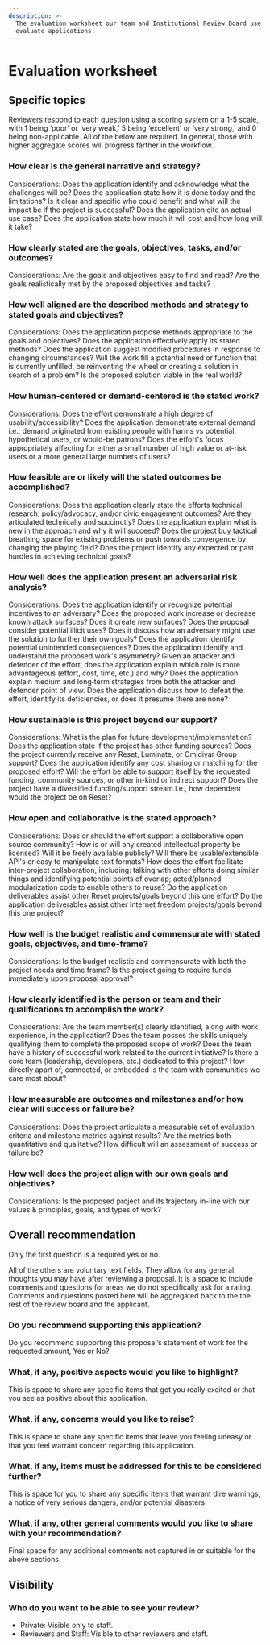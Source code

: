 ```yaml
---
description: >-
  The evaluation worksheet our team and Institutional Review Board use to
  evaluate applications.
---
```


# Evaluation worksheet

## Specific topics

Reviewers respond to each question using a scoring system on a 1-5 scale, with 1 being ‘poor’ or ‘very weak,’ 5 being ‘excellent’ or ‘very strong,’ and 0 being non-applicable. All of the below are required. In general, those with higher aggregate scores will progress farther in the workflow.

### How clear is the general narrative and strategy?

Considerations: Does the application identify and acknowledge what the challenges will be? Does the application state how it is done today and the limitations? Is it clear and specific who could benefit and what will the impact be if the project is successful? Does the application cite an actual use case? Does the application state how much it will cost and how long will it take?

### How clearly stated are the goals, objectives, tasks, and/or outcomes?

Considerations: Are the goals and objectives easy to find and read? Are the goals realistically met by the proposed objectives and tasks?

### How well aligned are the described methods and strategy to stated goals and objectives?

Considerations: Does the application propose methods appropriate to the goals and objectives? Does the application effectively apply its stated methods? Does the application suggest modified procedures in response to changing circumstances? Will the work fill a potential need or function that is currently unfilled, be reinventing the wheel or creating a solution in search of a problem? Is the proposed solution viable in the real world?

### How human-centered or demand-centered is the stated work?

Considerations: Does the effort demonstrate a high degree of usability/accessibility? Does the application demonstrate external demand i.e., demand originated from existing people with harms vs potential, hypothetical users, or would-be patrons? Does the effort's focus appropriately affecting for either a small number of high value or at-risk users or a more general large numbers of users?

### How feasible are or likely will the stated outcomes be accomplished?

Considerations: Does the application clearly state the efforts technical, research, policy/advocacy, and/or civic engagement outcomes? Are they articulated technically and succinctly? Does the application explain what is new in the approach and why it will succeed? Does the project buy tactical breathing space for existing problems or push towards convergence by changing the playing field? Does the project identify any expected or past hurdles in achieving technical goals?

### How well does the application present an adversarial risk analysis?

Considerations: Does the application identify or recognize potential incentives to an adversary? Does the proposed work increase or decrease known attack surfaces? Does it create new surfaces? Does the proposal consider potential illicit uses? Does it discuss how an adversary might use the solution to further their own goals? Does the application identify potential unintended consequences? Does the application identify and understand the proposed work's asymmetry? Given an attacker and defender of the effort, does the application explain which role is more advantageous \(effort, cost, time, etc.\) and why? Does the application explain medium and long‐term strategies from both the attacker and defender point of view. Does the application discuss how to defeat the effort, identify its deficiencies, or does it presume there are none?

### How sustainable is this project beyond our support?

Considerations: What is the plan for future development/implementation? Does the application state if the project has other funding sources? Does the project currently receive any Reset, Luminate, or Omidiyar Group support? Does the application identify any cost sharing or matching for the proposed effort? Will the effort be able to support itself by the requested funding, community sources, or other in-kind or indirect support? Does the project have a diversified funding/support stream i.e., how dependent would the project be on Reset?

### How open and collaborative is the stated approach?

Considerations: Does or should the effort support a collaborative open source community? How is or will any created intellectual property be licensed? Will it be freely available publicly? Will there be usable/extensible API's or easy to manipulate text formats? How does the effort facilitate inter-project collaboration, including: talking with other efforts doing similar things and identifying potential points of overlap; acted/planned modularization code to enable others to reuse? Do the application deliverables assist other Reset projects/goals beyond this one effort? Do the application deliverables assist other Internet freedom projects/goals beyond this one project?

### How well is the budget realistic and commensurate with stated goals, objectives, and time-frame?

Considerations: Is the budget realistic and commensurate with both the project needs and time frame? Is the project going to require funds immediately upon proposal approval?

### How clearly identified is the person or team and their qualifications to accomplish the work?

Considerations: Are the team member\(s\) clearly identified, along with work experience, in the application? Does the team posses the skills uniquely qualifying them to complete the proposed scope of work? Does the team have a history of successful work related to the current initiative? Is there  a core team \(leadership, developers, etc.\) dedicated to this project? How directly apart of, connected, or embedded is the team with communities we care most about?

### How measurable are outcomes and milestones and/or how clear will success or failure be?

Considerations: Does the project articulate a measurable set of evaluation criteria and milestone metrics against results? Are the metrics both quantitative and qualitative? How difficult will an assessment of success or failure be?

### How well does the project align with our own goals and objectives?

Considerations: Is the proposed project and its trajectory in-line with our values & principles, goals, and types of work?

## Overall recommendation

Only the first question is a required yes or no.  
  
All of the others are voluntary text fields. They allow for any general thoughts you may have after reviewing a proposal. It is a space to include comments and questions for areas we do not specifically ask for a rating. Comments and questions posted here will be aggregated back to the the rest of the review board and the applicant.

### Do you recommend supporting this application?

Do you recommend supporting this proposal’s statement of work for the requested amount, Yes or No?

### What, if any, positive aspects would you like to highlight?

This is space to share any specific items that got you really excited or that you see as positive about this application.

### What, if any, concerns would you like to raise?

This is space to share any specific items that leave you feeling uneasy or that you feel warrant concern regarding this application.

### What, if any, items must be addressed for this to be considered further?

This is space for you to share any specific items that warrant dire warnings, a notice of very serious dangers, and/or potential disasters.

### What, if any, other general comments would you like to share with your recommendation?

Final space for any additional comments not captured in or suitable for the above sections.

## Visibility

### Who do you want to be able to see your review?

* Private: Visible only to staff.
* Reviewers and Staff: Visible to other reviewers and staff.




